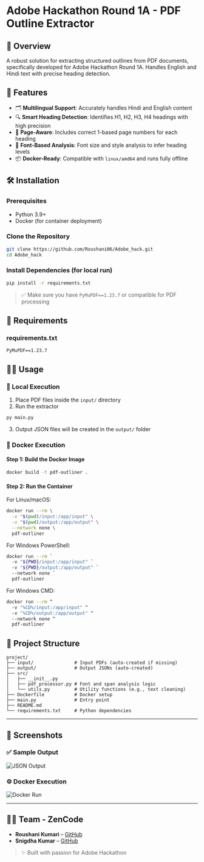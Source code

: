 # Adobe Hackathon Round 1A - PDF Outline Extractor

## 📌 Overview
A robust solution for extracting structured outlines from PDF documents, specifically developed for Adobe Hackathon Round 1A. Handles English and Hindi text with precise heading detection.

## 🚀 Features
- 🗂 **Multilingual Support**: Accurately handles Hindi and English content
- 🔍 **Smart Heading Detection**: Identifies H1, H2, H3, H4 headings with high precision
- 📄 **Page-Aware**: Includes correct 1-based page numbers for each heading
- 🧠 **Font-Based Analysis**: Font size and style analysis to infer heading levels
- 📦 **Docker-Ready**: Compatible with `linux/amd64` and runs fully offline

## 🛠 Installation

### Prerequisites
- Python 3.9+
- Docker (for container deployment)

### Clone the Repository
```bash
git clone https://github.com/Roushani06/Adobe_hack.git
cd Adobe_hack
```

### Install Dependencies (for local run)
```bash
pip install -r requirements.txt
```

> ✅ Make sure you have `PyMuPDF==1.23.7` or compatible for PDF processing

## 📄 Requirements

### requirements.txt
```
PyMuPDF==1.23.7
```

## 🏃‍♂ Usage

### 📍 Local Execution
1. Place PDF files inside the `input/` directory
2. Run the extractor
```bash
py main.py
```
3. Output JSON files will be created in the `output/` folder

### 🐳 Docker Execution

#### Step 1: Build the Docker Image
```bash
docker build -t pdf-outliner .
```

#### Step 2: Run the Container 

For Linux/macOS:  

```bash
docker run --rm \
  -v "$(pwd)/input:/app/input" \
  -v "$(pwd)/output:/app/output" \
  --network none \
  pdf-outliner
```

For Windows PowerShell:
```bash
docker run --rm `
  -v "${PWD}/input:/app/input" `
  -v "${PWD}/output:/app/output" `
  --network none `
  pdf-outliner
```

For Windows CMD:
```bash
docker run --rm ^
  -v "%CD%/input:/app/input" ^
  -v "%CD%/output:/app/output" ^
  --network none ^
  pdf-outliner
```

## 📂 Project Structure
```
project/
├── input/               # Input PDFs (auto-created if missing)
├── output/              # Output JSONs (auto-created)
├── src/
│   ├── __init__.py
│   ├── pdf_processor.py # Font and span analysis logic
│   └── utils.py         # Utility functions (e.g., text cleaning)
├── Dockerfile           # Docker setup
├── main.py              # Entry point
├── README.md
└── requirements.txt     # Python dependencies

```

---

## 📸 Screenshots

### ✅ Sample Output
![JSON Output](screenshots/json_output.png)

### ⚙ Docker Execution
![Docker Run](screenshots/docker_run.png)

---

## 👨‍💻 Team - ZenCode

- **Roushani Kumari** – [GitHub](https://github.com/Roushani06)
- **Snigdha Kumar** – [GitHub](https://github.com/snigdhaydv27)

> ✨ Built with passion for Adobe Hackathon
